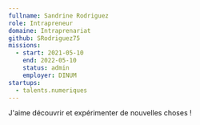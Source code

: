 ```yaml
---
fullname: Sandrine Rodriguez
role: Intrapreneur
domaine: Intraprenariat
github: SRodriguez75
missions:
  - start: 2021-05-10
    end: 2022-05-10
    status: admin
    employer: DINUM
startups:
  - talents.numeriques
---
```


J'aime découvrir et expérimenter de nouvelles choses !  
